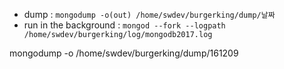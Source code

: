 - dump : `mongodump -o(out) /home/swdev/burgerking/dump/날짜`
- run in the background : `mongod --fork --logpath /home/swdev/burgerking/log/mongodb2017.log`

mongodump -o /home/swdev/burgerking/dump/161209
